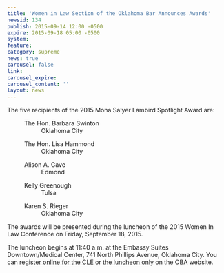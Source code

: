 ```yaml
---
title: 'Women in Law Section of the Oklahoma Bar Announces Awards'
newsid: 134
publish: 2015-09-14 12:00 -0500
expire: 2015-09-18 05:00 -0500
system: 
feature: 
category: supreme
news: true
carousel: false
link: 
carousel_expire: 
carousel_content: ''
layout: news
---
```

<p>The five recipients of the 2015 Mona Salyer Lambird Spotlight Award are:</p>
<p>
&nbsp;&nbsp;&nbsp;&nbsp;&nbsp;&nbsp;&nbsp;&nbsp;&nbsp;&nbsp;The Hon. Barbara Swinton <br>
&nbsp;&nbsp;&nbsp;&nbsp;&nbsp;&nbsp;&nbsp;&nbsp;&nbsp;&nbsp;&nbsp;&nbsp;&nbsp;&nbsp;&nbsp;&nbsp;&nbsp;&nbsp;&nbsp;&nbsp;Oklahoma City  
</p>
<p>
&nbsp;&nbsp;&nbsp;&nbsp;&nbsp;&nbsp;&nbsp;&nbsp;&nbsp;&nbsp;The Hon. Lisa Hammond <br>
&nbsp;&nbsp;&nbsp;&nbsp;&nbsp;&nbsp;&nbsp;&nbsp;&nbsp;&nbsp;&nbsp;&nbsp;&nbsp;&nbsp;&nbsp;&nbsp;&nbsp;&nbsp;&nbsp;&nbsp;Oklahoma City</p>
<p>
&nbsp;&nbsp;&nbsp;&nbsp;&nbsp;&nbsp;&nbsp;&nbsp;&nbsp;&nbsp;Alison A. Cave <br>
&nbsp;&nbsp;&nbsp;&nbsp;&nbsp;&nbsp;&nbsp;&nbsp;&nbsp;&nbsp;&nbsp;&nbsp;&nbsp;&nbsp;&nbsp;&nbsp;&nbsp;&nbsp;&nbsp;&nbsp;Edmond </p>
<p>
&nbsp;&nbsp;&nbsp;&nbsp;&nbsp;&nbsp;&nbsp;&nbsp;&nbsp;&nbsp;Kelly Greenough <br>
&nbsp;&nbsp;&nbsp;&nbsp;&nbsp;&nbsp;&nbsp;&nbsp;&nbsp;&nbsp;&nbsp;&nbsp;&nbsp;&nbsp;&nbsp;&nbsp;&nbsp;&nbsp;&nbsp;&nbsp;Tulsa  
</p>
<p>
&nbsp;&nbsp;&nbsp;&nbsp;&nbsp;&nbsp;&nbsp;&nbsp;&nbsp;&nbsp;Karen S. Rieger <br>
&nbsp;&nbsp;&nbsp;&nbsp;&nbsp;&nbsp;&nbsp;&nbsp;&nbsp;&nbsp;&nbsp;&nbsp;&nbsp;&nbsp;&nbsp;&nbsp;&nbsp;&nbsp;&nbsp;&nbsp;Oklahoma City </p>
<p>The awards will be presented during the luncheon of the 2015 Women In Law Conference on Friday, September 18, 2015. </p>
<p>The luncheon begins at 11:40 a.m. at the Embassy Suites Downtown/Medical Center, 741 North Phillips Avenue, Oklahoma City.  You can <a href="https://ams.okbar.org/eweb/DynamicPage.aspx?webcode=EventInfo&amp;Reg_evt_key=32b654b9-482d-4941-9cf1-a47cc5740d68&amp;RegPath=EventRegFees&amp;FreeEvent=0&amp;Event=OKC%20-%20IN%20PERSON%20-%20The%202015%20Women%20in%20Law%20Conference:%20Fearless%20Leadership%20-%20CLE%20and%20Luncheon%20%286%20/%201%20MCLE%29%20&amp;FundraisingEvent=0&amp;evt_guest_limit=9999" target="_blank">register online for the CLE</a> or <a href="https://ams.okbar.org/eweb/DynamicPage.aspx?webcode=EventInfo&amp;Reg_evt_key=9c28a7ff-d8c4-4c00-9bc1-cda0594e1255&amp;RegPath=EventRegFees&amp;FreeEvent=0&amp;Event=OKC%20-%20IN%20PERSON%20-%20The%202015%20Women%20in%20Law%20Conference:%20Fearless%20Leadership%20-%20Lunc" target="_blank">the luncheon only</a> on the OBA website.</p>